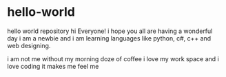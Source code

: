 # hello-world
hello world repository
hi  Everyone! 
i hope you all are having a wonderful day 
i am a newbie and i am learning languages like python, c#, c++ and web designing. 

i am not me without my morning doze of coffee i love my work space and i love coding it makes me 
feel me 
